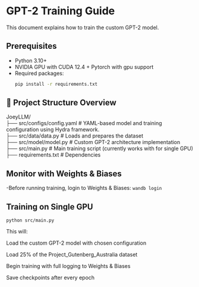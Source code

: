 # GPT-2 Training Guide

This document explains how to train the custom GPT-2 model.

## Prerequisites
- Python 3.10+
- NVIDIA GPU with CUDA 12.4 +
Pytorch with gpu support
- Required packages:
  ```bash
  pip install -r requirements.txt

## 📁 Project Structure Overview
JoeyLLM/  
├── src/configs/config.yaml    # YAML-based model and training configuration using Hydra framework.  
├── src/data/data.py    # Loads and prepares the dataset  
├── src/model/model.py    # Custom GPT-2 architecture implementation  
├── src/main.py    # Main training script (currently works with for single GPU)
├── requirements.txt       # Dependencies  

## Monitor with Weights & Biases

-Before running training, login to Weights & Biases: `wandb login`

## Training on Single GPU
    python src/main.py
  

This will:

Load the custom GPT-2 model with chosen configuration

Load 25% of the Project_Gutenberg_Australia dataset

Begin training with full logging to Weights & Biases

Save checkpoints after every epoch
